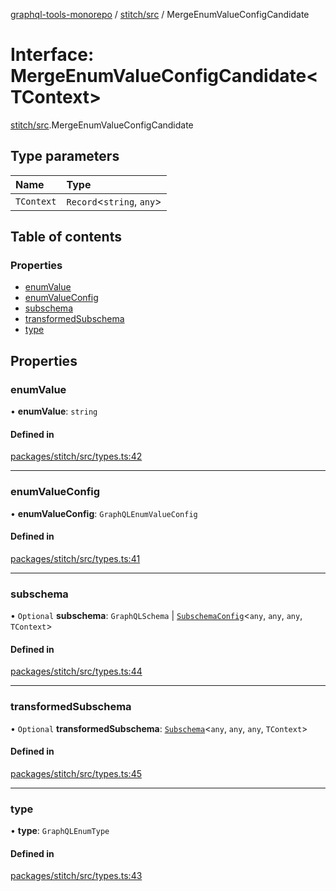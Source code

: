 [graphql-tools-monorepo](../README) / [stitch/src](../modules/stitch_src) /
MergeEnumValueConfigCandidate

# Interface: MergeEnumValueConfigCandidate<TContext\>

[stitch/src](../modules/stitch_src).MergeEnumValueConfigCandidate

## Type parameters

| Name       | Type                       |
| :--------- | :------------------------- |
| `TContext` | `Record`\<`string`, `any`> |

## Table of contents

### Properties

- [enumValue](stitch_src.MergeEnumValueConfigCandidate#enumvalue)
- [enumValueConfig](stitch_src.MergeEnumValueConfigCandidate#enumvalueconfig)
- [subschema](stitch_src.MergeEnumValueConfigCandidate#subschema)
- [transformedSubschema](stitch_src.MergeEnumValueConfigCandidate#transformedsubschema)
- [type](stitch_src.MergeEnumValueConfigCandidate#type)

## Properties

### enumValue

• **enumValue**: `string`

#### Defined in

[packages/stitch/src/types.ts:42](https://github.com/ardatan/graphql-tools/blob/master/packages/stitch/src/types.ts#L42)

---

### enumValueConfig

• **enumValueConfig**: `GraphQLEnumValueConfig`

#### Defined in

[packages/stitch/src/types.ts:41](https://github.com/ardatan/graphql-tools/blob/master/packages/stitch/src/types.ts#L41)

---

### subschema

• `Optional` **subschema**: `GraphQLSchema` \|
[`SubschemaConfig`](delegate_src.SubschemaConfig)\<`any`, `any`, `any`, `TContext`>

#### Defined in

[packages/stitch/src/types.ts:44](https://github.com/ardatan/graphql-tools/blob/master/packages/stitch/src/types.ts#L44)

---

### transformedSubschema

• `Optional` **transformedSubschema**:
[`Subschema`](/docs/api/classes/delegate_src.Subschema)\<`any`, `any`, `any`, `TContext`>

#### Defined in

[packages/stitch/src/types.ts:45](https://github.com/ardatan/graphql-tools/blob/master/packages/stitch/src/types.ts#L45)

---

### type

• **type**: `GraphQLEnumType`

#### Defined in

[packages/stitch/src/types.ts:43](https://github.com/ardatan/graphql-tools/blob/master/packages/stitch/src/types.ts#L43)
